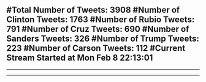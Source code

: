 #Total Number of Tweets: 3908 
#Number of Clinton Tweets: 1763
#Number of Rubio Tweets: 791
#Number of Cruz Tweets: 690
#Number of Sanders Tweets: 326
#Number of Trump Tweets: 223
#Number of Carson Tweets: 112
#Current Stream Started at Mon Feb  8 22:13:01
---
---
---

